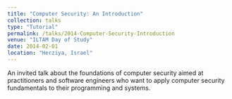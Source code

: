 ```yaml
---
title: "Computer Security: An Introduction"
collection: talks
type: "Tutorial"
permalink: /talks/2014-Computer-Security-Introduction
venue: "ILTAM Day of Study"
date: 2014-02-01
location: "Herziya, Israel"
---
```


An invited talk about the foundations of computer security aimed at practitioners and software engineers who want to apply computer security fundamentals to their programming and systems.